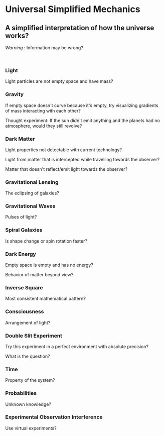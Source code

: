 # Universal Simplified Mechanics

## A simplified interpretation of how the universe works?

*Warning* : Information may be wrong?

<br/>

### Light

Light particles are not empty space and have mass?

### Gravity

If empty space doesn't curve because it's empty, try visualizing gradients of mass interacting with each other?

Thought experiment: If the sun didn't emit anything and the planets had no atmosphere, would they still revolve?

### Dark Matter

Light properties not detectable with current technology?

Light from matter that is intercepted while travelling towards the observer?

Matter that doesn't reflect/emit light towards the observer?

### Gravitational Lensing

The eclipsing of galaxies?

### Gravitational Waves

Pulses of light?

### Spiral Galaxies

Is shape change or spin rotation faster?

### Dark Energy

Empty space is empty and has no energy?

Behavior of matter beyond view?

### Inverse Square

Most consistent mathematical pattern?

### Consciousness

Arrangement of light?

### Double Slit Experiment

Try this experiment in a perfect environment with absolute precision?

What is the question?

### Time

Property of the system?

### Probabilities

Unknown knowledge?

### Experimental Observation Interference

Use virtual experiments?
